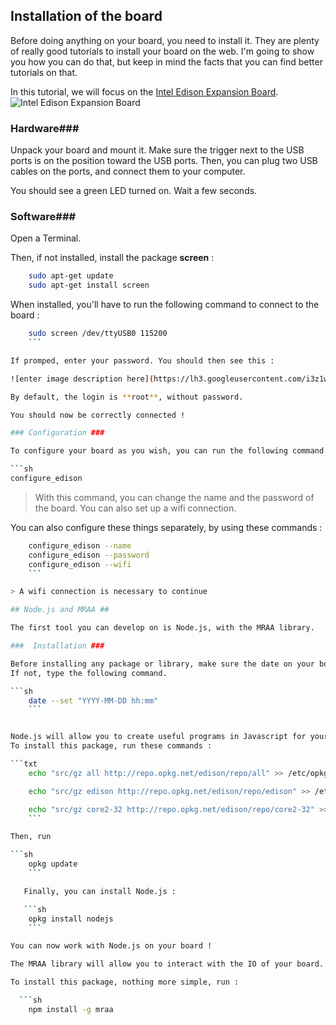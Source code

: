 ## Installation of the board ##

Before doing anything on your board, you need to install it. They are plenty of really good tutorials to install your board on the web.
I'm going to show you how you can do that, but keep in mind the facts that you can find better tutorials on that.

In this tutorial, we will focus on the [Intel Edison Expansion Board](https://software.intel.com/en-us/iot/hardware/edison).
![Intel Edison Expansion Board](http://www.intel.com/content/dam/www/public/us/en/images/product/RWD/edison-board-transparent-16x9.png/_jcr_content/renditions/intel.web.720.405.png)

### Hardware###

Unpack your board and mount it.
Make sure the trigger next to the USB ports is on the position toward the USB ports.
Then, you can plug two USB cables on the ports, and connect them to your computer.

You should see a green LED turned on. Wait a few seconds.

### Software###

Open a Terminal.

Then, if not installed, install the package  **screen** :

```sh
    sudo apt-get update
    sudo apt-get install screen
```

When installed, you'll have to run the following command to connect to the board :

```sh
    sudo screen /dev/ttyUSB0 115200
    ```

If promped, enter your password. You should then see this :

![enter image description here](https://lh3.googleusercontent.com/i3z1wK3Ekzj2y6jolCoJ29HQSd37_PjUdxgUrHe5pU8idoDYtwZf4FP49I81nmFgT_S2Q2Rn5GTa674=w1167-h767)

By default, the login is **root**, without password.

You should now be correctly connected !

### Configuration ###

To configure your board as you wish, you can run the following command :

```sh
configure_edison
```

> With this command, you can change the name and the password of the board.
> You can also set up a wifi connection.

You can also configure these things separately, by using these commands :

```sh
    configure_edison --name
    configure_edison --password
    configure_edison --wifi
    ```

> A wifi connection is necessary to continue

## Node.js and MRAA ##

The first tool you can develop on is Node.js, with the MRAA library.

###  Installation ###

Before installing any package or library, make sure the date on your board is correct !
If not, type the following command.

```sh
    date --set "YYYY-MM-DD hh:mm"
    ```


Node.js will allow you to create useful programs in Javascript for your board.
To install this package, run these commands :

```txt
    echo "src/gz all http://repo.opkg.net/edison/repo/all" >> /etc/opkg/base-feeds.conf  

    echo "src/gz edison http://repo.opkg.net/edison/repo/edison" >> /etc/opkg/base-feeds.conf  

    echo "src/gz core2-32 http://repo.opkg.net/edison/repo/core2-32" >> /etc/opkg/base-feeds.conf
    ```

Then, run

```sh
    opkg update
    ```

   Finally, you can install Node.js :

   ```sh
    opkg install nodejs
    ```

You can now work with Node.js on your board !

The MRAA library will allow you to interact with the IO of your board. To get more informations, visit [this page](http://iotdk.intel.com/docs/master/mraa/).

To install this package, nothing more simple, run :

  ```sh
    npm install -g mraa
```
